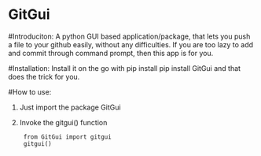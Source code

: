 # GitGui

#Introduciton:
A python GUI based application/package, that lets you push a file to your github
easily, without any difficulties.
If you are too lazy to add and commit through command prompt, then this app is for you.

#Installation:
Install it on the go with pip install
         pip install GitGui
and that does the trick for you.

#How to use:
1. Just import the package GitGui
2. Invoke the gitgui() function

        from GitGui import gitgui
        gitgui()



